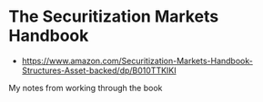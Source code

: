 # The Securitization Markets Handbook
- https://www.amazon.com/Securitization-Markets-Handbook-Structures-Asset-backed/dp/B010TTKIKI

My notes from working through the book
